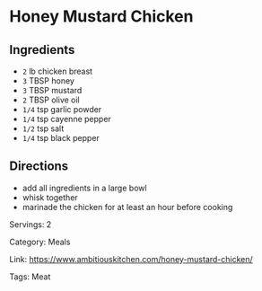 # Honey Mustard Chicken

## Ingredients

- `2` lb chicken breast
- `3` TBSP honey
- `3` TBSP mustard
- `2` TBSP olive oil
- `1/4` tsp garlic powder
- `1/4` tsp cayenne pepper
- `1/2` tsp salt
- `1/4` tsp black pepper

## Directions

- add all ingredients in a large bowl
- whisk together
- marinade the chicken for at least an hour before cooking

Servings: 2

Category: Meals

Link: https://www.ambitiouskitchen.com/honey-mustard-chicken/

Tags: Meat

